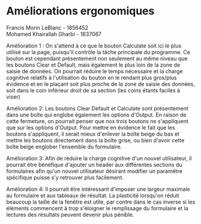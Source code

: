 Améliorations ergonomiques
===

Francis Morin LeBlanc - 1856452  
Mohamed Khairallah Gharbi - 1837067

Amélioration 1 : On s'attend à ce que le bouton Calculate soit ici le plus utilisé sur la page, puisqu'il contrôle la tâche principale du programme. Ce bouton est cependant présentement non seulement au même niveau que les boutons Clear et Default, mais également le plus loin de la zone de saisie de données. On pourrait réduire le temps nécessaire et la charge cognitive relatifs à l'utilisation du bouton en le rendant plus gros/plus évidence et en le plaçant soit plus proche de la zone de saisie des données, soit dans le coin inférieur droit de sa section (les coins étants faciles à viser)

Amélioration 2: Les boutons Clear Default et Calculate sont présentement dans une boîte qui englobe également les options d'Output. En raison de cette fermeture, on pourrait penser que nos trois boutons ne s'appliquent que sur les options d'Output. Pour mettre en évidence le fait que les boutons s'appliquent, il serait mieux d'enlever la boîte beige du bas et mettre les boutons directement dans la boîte grise, ou bien d'avoir cette boîte beige englober l'ensemble du formulaire.

Amélioration 3: Afin de réduire la charge cognitive d'un nouvel utilisateur, il pourrait être bénéfique d'ajouter un header aux différentes sections du formulaires afin qu'un nouvel utilisateur désirant modifier un paramêtre spécifique puisse s'y retrouver plus facilement.

Amélioration 4: Il pourrait être intéressant d'imposer une largeur maximale au formulaire et aux tableaux de résultat. La plasticité lorsqu'on réduit beaucoup la taille de la fenêtre est utile, par contre dans le cas inverse si les éléments commencent à trop s'éloigner le remplissage du formulaire et la lectures des résultats peuvent devenir plus pénible.